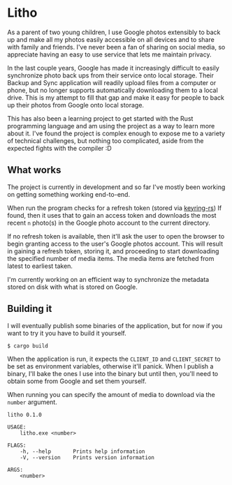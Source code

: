 # Litho
As a parent of two young children, I use Google photos extensibly to back up and make 
all my photos easily accessible on all devices and to share with family and friends.
I've never been a fan of sharing on social media, so appreciate having an easy to use
service that lets me maintain privacy.

In the last couple years, Google has made it increasingly difficult to easily synchronize 
photo back ups from their service onto local storage. Their Backup and Sync application 
will readily upload files from a computer or phone, but no longer supports automatically 
downloading them to a local drive. This is my attempt to fill that gap and make it easy for 
people to back up their photos from Google onto local storage.

This has also been a learning project to get started with the Rust programming language
and am using the project as a way to learn more about it. I've found the project is
complex enough to expose me to a variety of technical challenges, but nothing too complicated,
aside from the expected fights with the compiler :D

## What works
The project is currently in development and so far I've mostly been working on getting 
something working end-to-end.

When run the program checks for a refresh token (stored via [keyring-rs](https://github.com/hwchen/keyring-rs))
If found, then it uses that to gain an access token and downloads the most recent `n` photo(s) in
the Google photo account to the current directory.

If no refresh token is available, then it'll ask the user to open the browser to begin granting
access to the user's Google photos account. This will result in gaining a refresh token, storing
it, and proceeding to start downloading the specified number of media items. The media items
are fetched from latest to earliest taken.

I'm currently working on an efficient way to synchronize the metadata stored on disk with what is
stored on Google.

## Building it
I will eventually publish some binaries of the application, but for now if you want to try it you
have to build it yourself.

```
$ cargo build
```

When the application is run, it expects the `CLIENT_ID` and `CLIENT_SECRET` to be set as environment
variables, otherwise it'll panick. When I publish a binary, I'll bake the ones I use into the binary
but until then, you'll need to obtain some from Google and set them yourself.

When running you can specify the amount of media to download via the `number` argument.

```
litho 0.1.0

USAGE:
    litho.exe <number>

FLAGS:
    -h, --help       Prints help information
    -V, --version    Prints version information

ARGS:
    <number>
```
